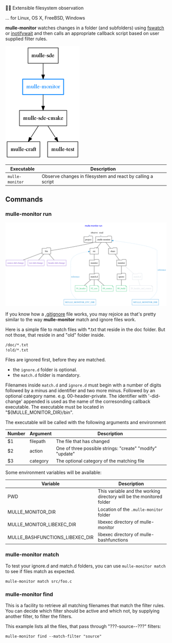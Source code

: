  🕵🏻‍ Extensible filesystem observation

... for Linux, OS X, FreeBSD, Windows

**mulle-monitor** watches changes in a folder (and subfolders) using
[fswatch]() or [inotifywait]() and then calls an appropriate callback script
based on user supplied filter rules.

![](dox/mulle-monitor-overview.png)



Executable      | Description
----------------|--------------------------------
`mulle-monitor` | Observe changes in filesystem and react by calling a script


## Commands

### mulle-monitor run

![](dox/mulle-monitor-run.png)

If you know how a [.gitignore](https://git-scm.com/docs/gitignore) file works,
you may rejoice as that's pretty similar to the way **mulle-monitor**
match and ignore files work.

Here is a simple file to match files with *.txt that reside in the doc folder.
But not those, that reside in and "old" folder inside.


```
/doc/*.txt
!old/*.txt
```

Files are ignored first, before they are matched.

* the `ignore.d` folder is optional.
* the `match.d` folder is mandatory.

Filenames inside `match.d` and `ignore.d`  must begin with a number of digits
followed by a minus and identifier and two more minus. Followed by an optional
category name. e.g. 00-header-private. The identifier with '-did-change'
appended is used as the name of the corresonding callback executable.
The executable must be located in "${MULLE_MONITOR_DIR}/bin".

The executable will be called with the following arguments and environment

Number | Argument | Description
-------|----------|---------------------------
 $1    | filepath | The file that has changed
 $2    | action   | One of three possible strings: "create" "modify" "update"
 $3    | category | The optional category of the matching file

Some environment variables will be available:

Variable                        | Description
--------------------------------|----------------------------
PWD                             | This variable and the working directory will be the monitored folder
MULLE_MONITOR_DIR               | Location of the `.mulle-monitor` folder
MULLE_MONITOR_LIBEXEC_DIR       | libexec directory of mulle-monitor
MULLE_BASHFUNCTIONS_LIBEXEC_DIR | libexec directory of mulle-bashfunctions


### mulle-monitor match

To test your ignore.d and match.d folders, you can use `mulle-monitor match`
to see if files match as expected.

```
mulle-monitor match src/foo.c
```

### mulle-monitor find

This is a facility to retrieve all matching filenames that match the filter
rules. You can decide which filter should be active and which not, by supplying
another filter, to filter the filters.

This example lists all the files, that pass through  "???-source--???" filters:

```
mulle-monitor find --match-filter "source"
```

